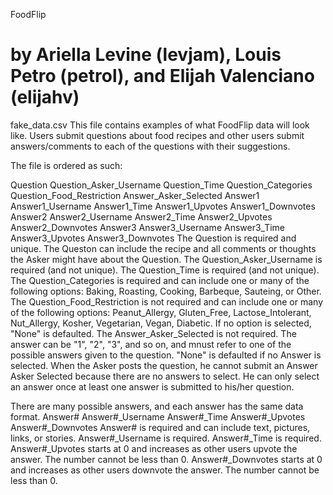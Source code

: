 FoodFlip

by Ariella Levine (levjam), Louis Petro (petrol), and Elijah Valenciano (elijahv)
========

fake_data.csv
This file contains examples of what FoodFlip data will look like. Users submit questions about food recipes and other users submit answers/comments to each of the questions with their suggestions.

The file is ordered as such:

Question	Question_Asker_Username	Question_Time	Question_Categories	Question_Food_Restriction	Answer_Asker_Selected	Answer1	Answer1_Username	Answer1_Time	Answer1_Upvotes	Answer1_Downvotes	Answer2	Answer2_Username	Answer2_Time	Answer2_Upvotes	Answer2_Downvotes	Answer3	Answer3_Username	Answer3_Time	Answer3_Upvotes	Answer3_Downvotes
The Question is required and unique. The Queston can include the recipe and all comments or thoughts the Asker might have about the Question. 
The Question_Asker_Username is required (and not unique).
The Question_Time is required (and not unique). 
The Question_Categories is required and can include one or many of the following options: Baking, Roasting, Cooking, Barbeque, Sauteing, or Other. 
The Question_Food_Restriction is not required and can include one or many of the following options: Peanut_Allergy, Gluten_Free, Lactose_Intolerant, Nut_Allergy, Kosher, Vegetarian, Vegan, Diabetic. If no option is selected, "None" is defaulted.
The Answer_Asker_Selected is not required. The answer can be "1", "2", "3", and so on, and mnust refer to one of the possible answers given to the question. "None" is defaulted if no Answer is selected. When the Asker posts the question, he cannot submit an Answer Asker Selected because there are no answers to select. He can only select an answer once at least one answer is submitted to his/her question.

There are many possible answers, and each answer has the same data format. 
Answer#	Answer#_Username	Answer#_Time	Answer#_Upvotes	Answer#_Downvotes
Answer# is required and can include text, pictures, links, or stories. 
Answer#_Username is required. 
Answer#_Time is required. 
Answer#_Upvotes starts at 0 and increases as other users upvote the answer. The number cannot be less than 0.
Answer#_Downvotes starts at 0 and increases as other users downvote the answer. The number cannot be less than 0.